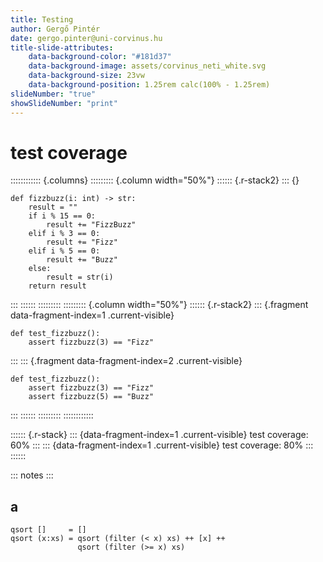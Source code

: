 ```yaml
---
title: Testing
author: Gergő Pintér
date: gergo.pinter@uni-corvinus.hu
title-slide-attributes:
    data-background-color: "#181d37"
    data-background-image: assets/corvinus_neti_white.svg
    data-background-size: 23vw
    data-background-position: 1.25rem calc(100% - 1.25rem)
slideNumber: "true"
showSlideNumber: "print"
---
```


# test coverage

:::::::::::: {.columns}
::::::::: {.column width="50%"}
:::::: {.r-stack2}
::: {}
``` {#foo .python .numberLinesxs line-numbers="4,7-8,10" data-highlight-background="#ef8a62"}
def fizzbuzz(i: int) -> str:
    result = ""
    if i % 15 == 0:
        result += "FizzBuzz"
    elif i % 3 == 0:
        result += "Fizz"
    elif i % 5 == 0:
        result += "Buzz"
    else:
        result = str(i)
    return result
```

:::
::::::
:::::::::
::::::::: {.column width="50%"}
:::::: {.r-stack2}
::: {.fragment data-fragment-index=1 .current-visible}
``` {.python}
def test_fizzbuzz():
    assert fizzbuzz(3) == "Fizz"
```
:::
::: {.fragment data-fragment-index=2 .current-visible}
``` {.python}
def test_fizzbuzz():
    assert fizzbuzz(3) == "Fizz"
    assert fizzbuzz(5) == "Buzz"
```
:::
::::::
:::::::::
::::::::::::

:::::: {.r-stack}
::: {data-fragment-index=1 .current-visible}
test coverage: 60%
:::
::: {data-fragment-index=1 .current-visible}
test coverage: 80%
:::
::::::

::: notes
:::

## a

~~~~ {#mycode .haskell .numberLines startFrom="100"}
qsort []     = []
qsort (x:xs) = qsort (filter (< x) xs) ++ [x] ++
               qsort (filter (>= x) xs)
~~~~~~~~~~~~~~~~~~~~~~~~~~~~~~~~~~~~~~~~~~~~~~~~~
